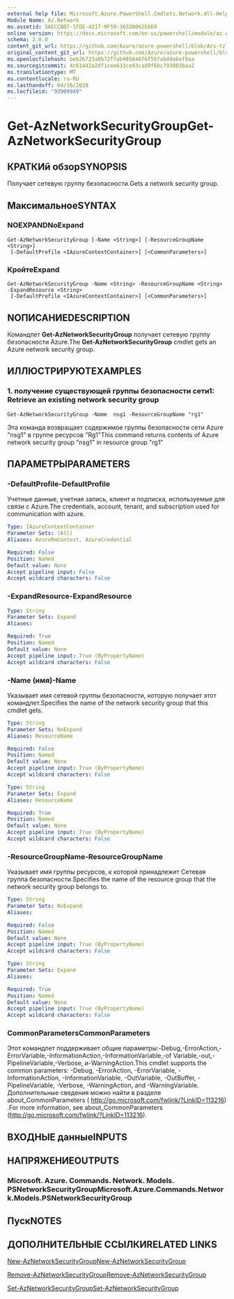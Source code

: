 ```yaml
---
external help file: Microsoft.Azure.PowerShell.Cmdlets.Network.dll-Help.xml
Module Name: Az.Network
ms.assetid: 5AECCBD7-1FDE-4217-9F59-36328062E669
online version: https://docs.microsoft.com/en-us/powershell/module/az.network/get-aznetworksecuritygroup
schema: 2.0.0
content_git_url: https://github.com/Azure/azure-powershell/blob/Azs-tzl/src/Network/Network/help/Get-AzNetworkSecurityGroup.md
original_content_git_url: https://github.com/Azure/azure-powershell/blob/Azs-tzl/src/Network/Network/help/Get-AzNetworkSecurityGroup.md
ms.openlocfilehash: beb2b723a0b72f7ab485846f6f55fabd4e6ef9aa
ms.sourcegitcommit: 4c61442a2df1cee633ce93cad9f6bc793803baa2
ms.translationtype: MT
ms.contentlocale: ru-RU
ms.lasthandoff: 04/16/2020
ms.locfileid: "93909949"
---
```

# <span data-ttu-id="96077-101">Get-AzNetworkSecurityGroup</span><span class="sxs-lookup"><span data-stu-id="96077-101">Get-AzNetworkSecurityGroup</span></span>

## <span data-ttu-id="96077-102">КРАТКИй обзор</span><span class="sxs-lookup"><span data-stu-id="96077-102">SYNOPSIS</span></span>
<span data-ttu-id="96077-103">Получает сетевую группу безопасности.</span><span class="sxs-lookup"><span data-stu-id="96077-103">Gets a network security group.</span></span>

## <span data-ttu-id="96077-104">Максимальное</span><span class="sxs-lookup"><span data-stu-id="96077-104">SYNTAX</span></span>

### <span data-ttu-id="96077-105">NOEXPAND</span><span class="sxs-lookup"><span data-stu-id="96077-105">NoExpand</span></span>
```
Get-AzNetworkSecurityGroup [-Name <String>] [-ResourceGroupName <String>]
 [-DefaultProfile <IAzureContextContainer>] [<CommonParameters>]
```

### <span data-ttu-id="96077-106">Кройте</span><span class="sxs-lookup"><span data-stu-id="96077-106">Expand</span></span>
```
Get-AzNetworkSecurityGroup -Name <String> -ResourceGroupName <String> -ExpandResource <String>
 [-DefaultProfile <IAzureContextContainer>] [<CommonParameters>]
```

## <span data-ttu-id="96077-107">NОПИСАНИЕ</span><span class="sxs-lookup"><span data-stu-id="96077-107">DESCRIPTION</span></span>
<span data-ttu-id="96077-108">Командлет **Get-AzNetworkSecurityGroup** получает сетевую группу безопасности Azure.</span><span class="sxs-lookup"><span data-stu-id="96077-108">The **Get-AzNetworkSecurityGroup** cmdlet gets an Azure network security group.</span></span>

## <span data-ttu-id="96077-109">ИЛЛЮСТРИРУЮТ</span><span class="sxs-lookup"><span data-stu-id="96077-109">EXAMPLES</span></span>

### <span data-ttu-id="96077-110">1. получение существующей группы безопасности сети</span><span class="sxs-lookup"><span data-stu-id="96077-110">1: Retrieve an existing network security group</span></span>
```
Get-AzNetworkSecurityGroup -Name  nsg1 -ResourceGroupName "rg1"
```

<span data-ttu-id="96077-111">Эта команда возвращает содержимое группы безопасности сети Azure "nsg1" в группе ресурсов "Rg1"</span><span class="sxs-lookup"><span data-stu-id="96077-111">This command returns contents of Azure network security group "nsg1" in resource group "rg1"</span></span>

## <span data-ttu-id="96077-112">ПАРАМЕТРЫ</span><span class="sxs-lookup"><span data-stu-id="96077-112">PARAMETERS</span></span>

### <span data-ttu-id="96077-113">-DefaultProfile</span><span class="sxs-lookup"><span data-stu-id="96077-113">-DefaultProfile</span></span>
<span data-ttu-id="96077-114">Учетные данные, учетная запись, клиент и подписка, используемые для связи с Azure.</span><span class="sxs-lookup"><span data-stu-id="96077-114">The credentials, account, tenant, and subscription used for communication with azure.</span></span>

```yaml
Type: IAzureContextContainer
Parameter Sets: (All)
Aliases: AzureRmContext, AzureCredential

Required: False
Position: Named
Default value: None
Accept pipeline input: False
Accept wildcard characters: False
```

### <span data-ttu-id="96077-115">-ExpandResource</span><span class="sxs-lookup"><span data-stu-id="96077-115">-ExpandResource</span></span>
```yaml
Type: String
Parameter Sets: Expand
Aliases: 

Required: True
Position: Named
Default value: None
Accept pipeline input: True (ByPropertyName)
Accept wildcard characters: False
```

### <span data-ttu-id="96077-116">-Name (имя)</span><span class="sxs-lookup"><span data-stu-id="96077-116">-Name</span></span>
<span data-ttu-id="96077-117">Указывает имя сетевой группы безопасности, которую получает этот командлет.</span><span class="sxs-lookup"><span data-stu-id="96077-117">Specifies the name of the network security group that this cmdlet gets.</span></span>

```yaml
Type: String
Parameter Sets: NoExpand
Aliases: ResourceName

Required: False
Position: Named
Default value: None
Accept pipeline input: True (ByPropertyName)
Accept wildcard characters: False
```

```yaml
Type: String
Parameter Sets: Expand
Aliases: ResourceName

Required: True
Position: Named
Default value: None
Accept pipeline input: True (ByPropertyName)
Accept wildcard characters: False
```

### <span data-ttu-id="96077-118">-ResourceGroupName</span><span class="sxs-lookup"><span data-stu-id="96077-118">-ResourceGroupName</span></span>
<span data-ttu-id="96077-119">Указывает имя группы ресурсов, к которой принадлежит Сетевая группа безопасности.</span><span class="sxs-lookup"><span data-stu-id="96077-119">Specifies the name of the resource group that the network security group belongs to.</span></span>

```yaml
Type: String
Parameter Sets: NoExpand
Aliases: 

Required: False
Position: Named
Default value: None
Accept pipeline input: True (ByPropertyName)
Accept wildcard characters: False
```

```yaml
Type: String
Parameter Sets: Expand
Aliases: 

Required: True
Position: Named
Default value: None
Accept pipeline input: True (ByPropertyName)
Accept wildcard characters: False
```

### <span data-ttu-id="96077-120">CommonParameters</span><span class="sxs-lookup"><span data-stu-id="96077-120">CommonParameters</span></span>
<span data-ttu-id="96077-121">Этот командлет поддерживает общие параметры:-Debug,-ErrorAction,-ErrorVariable,-InformationAction,-InformationVariable,-of Variable,-out,-PipelineVariable,-Verbose, и-WarningAction.</span><span class="sxs-lookup"><span data-stu-id="96077-121">This cmdlet supports the common parameters: -Debug, -ErrorAction, -ErrorVariable, -InformationAction, -InformationVariable, -OutVariable, -OutBuffer, -PipelineVariable, -Verbose, -WarningAction, and -WarningVariable.</span></span> <span data-ttu-id="96077-122">Дополнительные сведения можно найти в разделе about_CommonParameters ( http://go.microsoft.com/fwlink/?LinkID=113216) .</span><span class="sxs-lookup"><span data-stu-id="96077-122">For more information, see about_CommonParameters (http://go.microsoft.com/fwlink/?LinkID=113216).</span></span>

## <span data-ttu-id="96077-123">ВХОДНЫЕ данные</span><span class="sxs-lookup"><span data-stu-id="96077-123">INPUTS</span></span>

## <span data-ttu-id="96077-124">НАПРЯЖЕНИЕ</span><span class="sxs-lookup"><span data-stu-id="96077-124">OUTPUTS</span></span>

### <span data-ttu-id="96077-125">Microsoft. Azure. Commands. Network. Models. PSNetworkSecurityGroup</span><span class="sxs-lookup"><span data-stu-id="96077-125">Microsoft.Azure.Commands.Network.Models.PSNetworkSecurityGroup</span></span>

## <span data-ttu-id="96077-126">Пуск</span><span class="sxs-lookup"><span data-stu-id="96077-126">NOTES</span></span>

## <span data-ttu-id="96077-127">ДОПОЛНИТЕЛЬНЫЕ ССЫЛКИ</span><span class="sxs-lookup"><span data-stu-id="96077-127">RELATED LINKS</span></span>

[<span data-ttu-id="96077-128">New-AzNetworkSecurityGroup</span><span class="sxs-lookup"><span data-stu-id="96077-128">New-AzNetworkSecurityGroup</span></span>](./New-AzNetworkSecurityGroup.md)

[<span data-ttu-id="96077-129">Remove-AzNetworkSecurityGroup</span><span class="sxs-lookup"><span data-stu-id="96077-129">Remove-AzNetworkSecurityGroup</span></span>](./Remove-AzNetworkSecurityGroup.md)

[<span data-ttu-id="96077-130">Set-AzNetworkSecurityGroup</span><span class="sxs-lookup"><span data-stu-id="96077-130">Set-AzNetworkSecurityGroup</span></span>](./Set-AzNetworkSecurityGroup.md)


